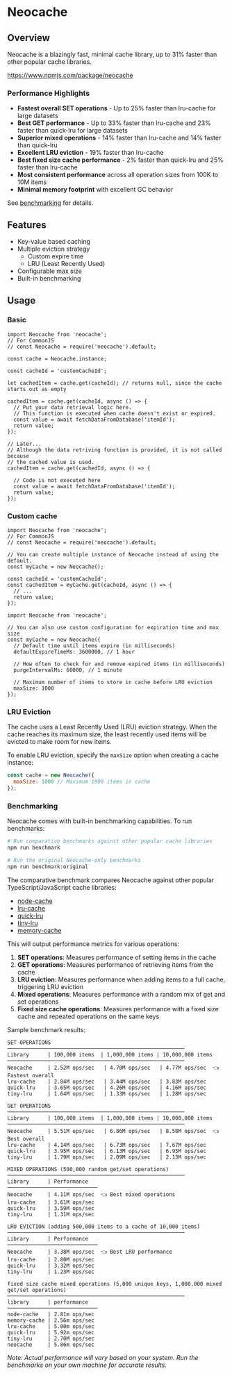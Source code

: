 # Neocache

## Overview
Neocache is a blazingly fast, minimal cache library, up to 31% faster than other popular cache libraries.

https://www.npmjs.com/package/neocache

### Performance Highlights

- **Fastest overall SET operations** - Up to 25% faster than lru-cache for large datasets
- **Best GET performance** - Up to 33% faster than lru-cache and 23% faster than quick-lru for large datasets
- **Superior mixed operations** - 14% faster than lru-cache and 14% faster than quick-lru
- **Excellent LRU eviction** - 19% faster than lru-cache
- **Best fixed size cache performance** - 2% faster than quick-lru and 25% faster than lru-cache
- **Most consistent performance** across all operation sizes from 100K to 10M items
- **Minimal memory footprint** with excellent GC behavior

See [benchmarking](#benchmarking) for details.

## Features

- Key-value based caching
- Multiple eviction strategy
  - Custom expire time
  - LRU (Least Recently Used)
- Configurable max size
- Built-in benchmarking

## Usage

### Basic

```
import Neocache from 'neocache';
// For CommonJS
// const Neocache = require('neocache').default;

const cache = Neocache.instance;

const cacheId = 'customCacheId';

let cachedItem = cache.get(cacheId); // returns null, since the cache starts out as empty

cachedItem = cache.get(cacheId, async () => {
  // Put your data retrieval logic here.
  // This function is executed when cache doesn't exist or expired.
  const value = await fetchDataFromDatabase('itemId');
  return value;
});

// Later...
// Although the data retriving function is provided, it is not called because
// the cached value is used.
cachedItem = cache.get(cachedId, async () => {

  // Code is not executed here
  const value = await fetchDataFromDatabase('itemId');
  return value;
});

```

### Custom cache
```
import Neocache from 'neocache';
// For CommonJS
// const Neocache = require('neocache').default;

// You can create multiple instance of Neocache instead of using the default.
const myCache = new Neocache();

const cacheId = 'customCacheId';
const cachedItem = myCache.get(cacheId, async () => {
  // ...
  return value;
});
```

```
import Neocache from 'neocache';

// You can also use custom configuration for expiration time and max size
const myCache = new Neocache({
  // Default time until items expire (in milliseconds)
  defaultExpireTimeMs: 3600000, // 1 hour
  
  // How often to check for and remove expired items (in milliseconds)
  purgeIntervalMs: 60000, // 1 minute
  
  // Maximum number of items to store in cache before LRU eviction
  maxSize: 1000
});
```

### LRU Eviction

The cache uses a Least Recently Used (LRU) eviction strategy. When the cache reaches its maximum size, the least recently used items will be evicted to make room for new items.

To enable LRU eviction, specify the `maxSize` option when creating a cache instance:

```javascript
const cache = new Neocache({
  maxSize: 1000 // Maximum 1000 items in cache
});
```

### Benchmarking

Neocache comes with built-in benchmarking capabilities. To run benchmarks:

```bash
# Run comparative benchmarks against other popular cache libraries
npm run benchmark

# Run the original Neocache-only benchmarks
npm run benchmark:original
```

The comparative benchmark compares Neocache against other popular TypeScript/JavaScript cache libraries:

- [node-cache](https://www.npmjs.com/package/node-cache)
- [lru-cache](https://www.npmjs.com/package/lru-cache)
- [quick-lru](https://www.npmjs.com/package/quick-lru)
- [tiny-lru](https://www.npmjs.com/package/tiny-lru)
- [memory-cache](https://www.npmjs.com/package/memory-cache)

This will output performance metrics for various operations:

1. **SET operations**: Measures performance of setting items in the cache
2. **GET operations**: Measures performance of retrieving items from the cache
3. **LRU eviction**: Measures performance when adding items to a full cache, triggering LRU eviction
4. **Mixed operations**: Measures performance with a random mix of get and set operations
5. **Fixed size cache operations**: Measures performance with a fixed size cache and repeated operations on the same keys

Sample benchmark results:

```
SET OPERATIONS
─────────────────────────────────────────────────────────
Library      | 100,000 items  | 1,000,000 items | 10,000,000 items 
─────────────────────────────────────────────────────────
Neocache     | 2.52M ops/sec   | 4.70M ops/sec   | 4.77M ops/sec  👈 Fastest overall
lru-cache    | 2.84M ops/sec   | 3.44M ops/sec   | 3.83M ops/sec
quick-lru    | 3.65M ops/sec   | 4.26M ops/sec   | 4.16M ops/sec
tiny-lru     | 1.64M ops/sec   | 1.33M ops/sec   | 1.28M ops/sec

GET OPERATIONS
─────────────────────────────────────────────────────────
Library      | 100,000 items  | 1,000,000 items | 10,000,000 items 
─────────────────────────────────────────────────────────
Neocache     | 5.51M ops/sec   | 6.86M ops/sec   | 8.58M ops/sec  👈 Best overall
lru-cache    | 4.14M ops/sec   | 6.73M ops/sec   | 7.67M ops/sec
quick-lru    | 3.95M ops/sec   | 6.13M ops/sec   | 6.95M ops/sec
tiny-lru     | 1.79M ops/sec   | 2.09M ops/sec   | 2.13M ops/sec

MIXED OPERATIONS (500,000 random get/set operations)
─────────────────────────────────────────────────────────
Library      | Performance    
─────────────────────────────
Neocache     | 4.11M ops/sec  👈 Best mixed operations
lru-cache    | 3.61M ops/sec
quick-lru    | 3.59M ops/sec
tiny-lru     | 1.31M ops/sec

LRU EVICTION (adding 500,000 items to a cache of 10,000 items)
─────────────────────────────────────────────────────────
Library      | Performance    
─────────────────────────────
Neocache     | 3.38M ops/sec  👈 Best LRU performance
lru-cache    | 2.80M ops/sec
quick-lru    | 3.32M ops/sec
tiny-lru     | 1.23M ops/sec

fixed size cache mixed operations (5,000 unique keys, 1,000,000 mixed get/set operations)
─────────────────────────────────────────────────────────
library      | performance    
─────────────────────────────
node-cache   | 2.81m ops/sec
memory-cache | 2.56m ops/sec
lru-cache    | 5.00m ops/sec
quick-lru    | 5.92m ops/sec
tiny-lru     | 2.70M ops/sec
neocache     | 5.86m ops/sec
```

*Note: Actual performance will vary based on your system. Run the benchmarks on your own machine for accurate results.*
